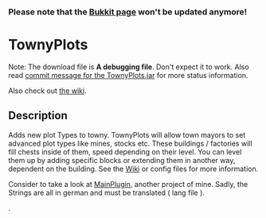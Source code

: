 ### Please note that the [Bukkit page](https://dev.bukkit.org/projects/townyplots) won't be updated anymore!

# TownyPlots

Note: The download file is **A debugging file**. Don't expect it to work. Also read [commit message for the TownyPlots.jar](https://github.com/Pommesritter/TownyPlots/commit/87c2c8ddb3086e1ce35202cf68391b503e7bb778) for more status information.



Also check out [the wiki](https://github.com/Pommesritter/TownyPlots/wiki/).

## Description

Adds new plot Types to towny.
TownyPlots will allow town mayors to set advanced plot types like mines, stocks etc. 
These buildings / factories will fill chests inside of them, speed depending on their level. You can level them up by adding specific blocks or extending them in another way, dependent on the building. 
See the [Wiki](https://github.com/Pommesritter/TownyPlots/wiki) or config files for more information.

Consider to take a look at [MainPlugin](https://github.com/herbertsfundgrube/GSplugin), another project of mine. 
Sadly, the Strings are all in german and must be translated ( lang file ). 

.
